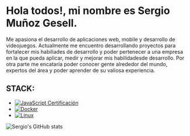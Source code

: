 # Hola todos!, mi nombre es Sergio Muñoz Gesell.

Me apasiona el desarrollo de aplicaciones web, mobile y desarrollo de videojuegos. Actualmente me encuentro desarrollando proyectos para fortalecer mis habiliades de desarrollo y poder pertenecer a una empresa en la que pueda aplicar, medir y mejorar mis habilidadesde desarrollo. Por otra parte me encataría poder conocer gente alrededor del mundo, expertos del área y poder aprender de su valiosa experiencia. 


## STACK:
<ul>
    <li>
      <a href="https://academia.holamundo.io/certificates/a1bqxglfyr" target="_blank">
        <img src="https://img.shields.io/badge/-JavaScript-black?style=flat-square&logo=javascript" alt="JavaScript Certificación"/>
      </a>
    </li>
    <li>
        <a href="http://academia.holamundo.io/certificates/gqof8980gk">
            <img src="https://img.shields.io/badge/-Docker-blue?style=flat-square&logo=docker" alt="Docker"/>
        </a>
    </li>
    <li>
        <a href="https://academia.holamundo.io/certificates/itntm0qbm0">
            <img src="https://img.shields.io/badge/-Linux-black?style=flat-square&logo=linux" alt="Linux"/>
        </a>
    </li>
</ul>



![Sergio's GitHub stats](https://github-readme-stats.vercel.app/api?username=sergiomunozgesell&show_icons=true&theme=radical)
